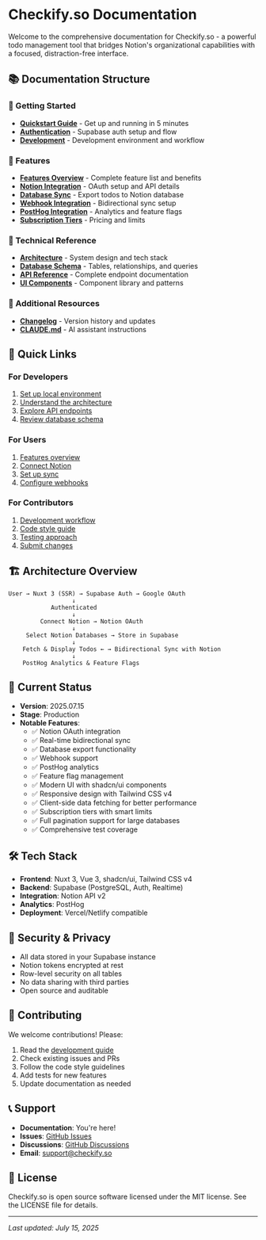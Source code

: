 # Checkify.so Documentation

Welcome to the comprehensive documentation for Checkify.so - a powerful todo management tool that bridges Notion's organizational capabilities with a focused, distraction-free interface.

## 📚 Documentation Structure

### 🚀 Getting Started
- **[Quickstart Guide](./getting-started/quickstart.md)** - Get up and running in 5 minutes
- **[Authentication](./getting-started/authentication.md)** - Supabase auth setup and flow
- **[Development](./getting-started/development.md)** - Development environment and workflow

### 🎯 Features
- **[Features Overview](./features/overview.md)** - Complete feature list and benefits
- **[Notion Integration](./features/notion-integration.md)** - OAuth setup and API details
- **[Database Sync](./features/notion-sync-feature.md)** - Export todos to Notion database
- **[Webhook Integration](./features/webhook-integration.md)** - Bidirectional sync setup
- **[PostHog Integration](./features/posthog-integration.md)** - Analytics and feature flags
- **[Subscription Tiers](./features/subscription-tiers.md)** - Pricing and limits

### 🔧 Technical Reference
- **[Architecture](./technical/architecture.md)** - System design and tech stack
- **[Database Schema](./technical/database-schema.md)** - Tables, relationships, and queries
- **[API Reference](./technical/api-reference.md)** - Complete endpoint documentation
- **[UI Components](./technical/ui-components.md)** - Component library and patterns

### 📝 Additional Resources
- **[Changelog](./changelog.md)** - Version history and updates
- **[CLAUDE.md](../CLAUDE.md)** - AI assistant instructions

## 🎯 Quick Links

### For Developers
1. [Set up local environment](./getting-started/quickstart.md)
2. [Understand the architecture](./technical/architecture.md)
3. [Explore API endpoints](./technical/api-reference.md)
4. [Review database schema](./technical/database-schema.md)

### For Users
1. [Features overview](./features/overview.md)
2. [Connect Notion](./features/notion-integration.md)
3. [Set up sync](./features/notion-sync-feature.md)
4. [Configure webhooks](./features/webhook-integration.md)

### For Contributors
1. [Development workflow](./getting-started/development.md)
2. [Code style guide](./getting-started/development.md#code-style)
3. [Testing approach](./getting-started/development.md#testing)
4. [Submit changes](./getting-started/development.md#contributing)

## 🏗️ Architecture Overview

```
User → Nuxt 3 (SSR) → Supabase Auth → Google OAuth
                  ↓
            Authenticated
                  ↓
         Connect Notion → Notion OAuth
                  ↓
     Select Notion Databases → Store in Supabase
                  ↓
    Fetch & Display Todos ← → Bidirectional Sync with Notion
                  ↓
    PostHog Analytics & Feature Flags
```

## 🚦 Current Status

- **Version**: 2025.07.15
- **Stage**: Production
- **Notable Features**:
  - ✅ Notion OAuth integration
  - ✅ Real-time bidirectional sync
  - ✅ Database export functionality
  - ✅ Webhook support
  - ✅ PostHog analytics
  - ✅ Feature flag management
  - ✅ Modern UI with shadcn/ui components
  - ✅ Responsive design with Tailwind CSS v4
  - ✅ Client-side data fetching for better performance
  - ✅ Subscription tiers with smart limits
  - ✅ Full pagination support for large databases
  - ✅ Comprehensive test coverage

## 🛠️ Tech Stack

- **Frontend**: Nuxt 3, Vue 3, shadcn/ui, Tailwind CSS v4
- **Backend**: Supabase (PostgreSQL, Auth, Realtime)
- **Integration**: Notion API v2
- **Analytics**: PostHog
- **Deployment**: Vercel/Netlify compatible

## 🔐 Security & Privacy

- All data stored in your Supabase instance
- Notion tokens encrypted at rest
- Row-level security on all tables
- No data sharing with third parties
- Open source and auditable

## 🤝 Contributing

We welcome contributions! Please:
1. Read the [development guide](./getting-started/development.md)
2. Check existing issues and PRs
3. Follow the code style guidelines
4. Add tests for new features
5. Update documentation as needed

## 📞 Support

- **Documentation**: You're here! 
- **Issues**: [GitHub Issues](https://github.com/your-org/checkify/issues)
- **Discussions**: [GitHub Discussions](https://github.com/your-org/checkify/discussions)
- **Email**: support@checkify.so

## 📄 License

Checkify.so is open source software licensed under the MIT license. See the LICENSE file for details.

---

*Last updated: July 15, 2025*